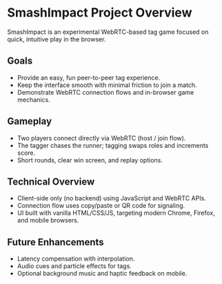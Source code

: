 # SmashImpact Project Overview

SmashImpact is an experimental WebRTC-based tag game focused on quick, intuitive play in the browser.

## Goals
- Provide an easy, fun peer-to-peer tag experience.
- Keep the interface smooth with minimal friction to join a match.
- Demonstrate WebRTC connection flows and in-browser game mechanics.

## Gameplay
- Two players connect directly via WebRTC (host / join flow).
- The tagger chases the runner; tagging swaps roles and increments score.
- Short rounds, clear win screen, and replay options.

## Technical Overview
- Client-side only (no backend) using JavaScript and WebRTC APIs.
- Connection flow uses copy/paste or QR code for signaling.
- UI built with vanilla HTML/CSS/JS, targeting modern Chrome, Firefox, and mobile browsers.

## Future Enhancements
- Latency compensation with interpolation.
- Audio cues and particle effects for tags.
- Optional background music and haptic feedback on mobile.

